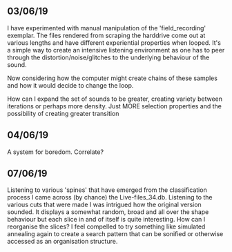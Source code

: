 ## 03/06/19

I have experimented with manual manipulation of the 'field_recording' exemplar. The files rendered from scraping the harddrive come out at various lengths and have different experiential properties when looped. It's a simple way to create an intensive listening environment as one has to peer through the distortion/noise/glitches to the underlying behaviour of the sound.

Now considering how the computer might create chains of these samples and how it would decide to change the loop.

How can I expand the set of sounds to be greater, creating variety between iterations or perhaps more density. Just MORE selection properties and the possibility of creating greater transition

## 04/06/19

A system for boredom. Correlate?

## 07/06/19

Listening to various 'spines' that have emerged from the classification process I came across (by chance) the Live-files_34.db. Listening to the various cuts that were made I was intrigued how the original version sounded. It displays a somewhat random, broad and all over the shape behaviour but each slice in and of itself is quite interesting. How can I reorganise the slices? I feel compelled to try something like simulated annealing again to create a search pattern that can be sonified or otherwise accessed as an organisation structure.


